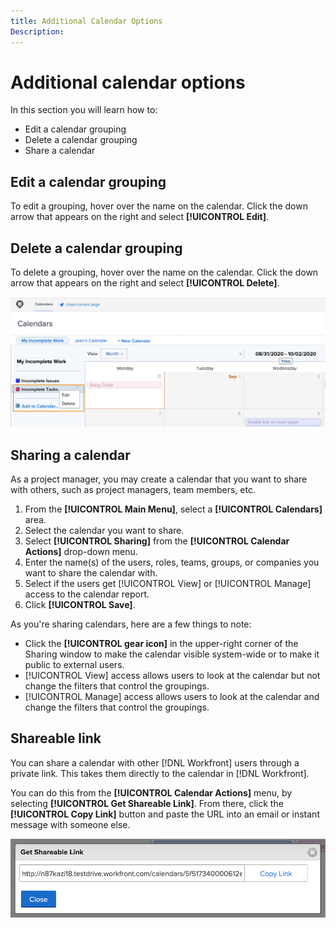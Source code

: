 ```yaml
---
title: Additional Calendar Options
Description:
---
```

# Additional calendar options

In this section you will learn how to:

* Edit a calendar grouping
* Delete a calendar grouping
* Share a calendar

## Edit a calendar grouping

To edit a grouping, hover over the name on the calendar. Click the down arrow that appears on the right and select **[!UICONTROL Edit]**.

## Delete a calendar grouping

To delete a grouping, hover over the name on the calendar. Click the down arrow that appears on the right and select **[!UICONTROL Delete]**.

![An image of a screen showing the delete calendar grouping option](assets/calendar-3-0.png)

## Sharing a calendar

As a project manager, you may create a calendar that you want to share with others, such as project managers, team members, etc.

1. From the **[!UICONTROL Main Menu]**, select a **[!UICONTROL Calendars]** area.
1. Select the calendar you want to share.
1. Select **[!UICONTROL Sharing]** from the **[!UICONTROL Calendar Actions]** drop-down menu.
1. Enter the name(s) of the users, roles, teams, groups, or companies you want to share the calendar with.
1. Select if the users get [!UICONTROL View] or [!UICONTROL Manage] access to the calendar report.
1. Click **[!UICONTROL Save]**.

As you're sharing calendars, here are a few things to note:

* Click the **[!UICONTROL gear icon]** in the upper-right corner of the Sharing window to make the calendar visible system-wide or to make it public to external users.
* [!UICONTROL View] access allows users to look at the calendar but not change the filters that control the groupings.
* [!UICONTROL Manage] access allows users to look at the calendar and change the filters that control the groupings.

## Shareable link
You can share a calendar with other [!DNL Workfront] users through a private link. This takes them directly to the calendar in [!DNL Workfront]. 

You can do this from the **[!UICONTROL Calendar Actions]** menu, by selecting **[!UICONTROL Get Shareable Link]**. From there, click the **[!UICONTROL Copy Link]** button and paste the URL into an email or instant message with someone else.

![An image of a [!UICONTROL Get Shareable Link] screen](assets/calendar-3-1.png)
